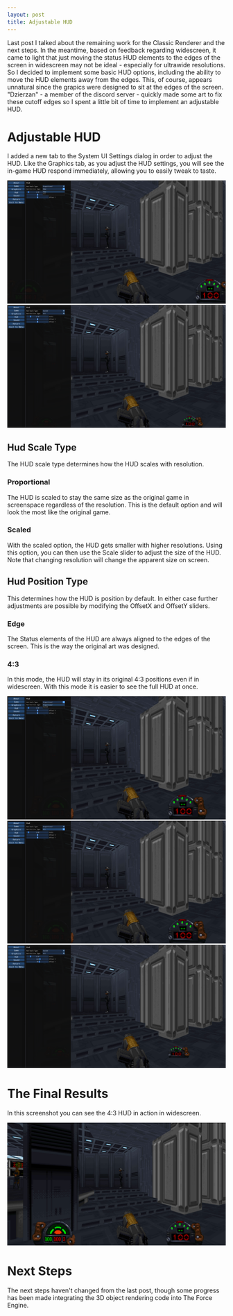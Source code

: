 ```yaml
---
layout: post
title: Adjustable HUD
---
```


Last post I talked about the remaining work for the Classic Renderer and the next steps. In the meantime, based on feedback regarding widescreen, it came to light that just moving the status HUD elements to the edges of the screen in widescreen may not be ideal - especially for ultrawide resolutions. So I decided to implement some basic HUD options, including the ability to move the HUD elements away from the edges. This, of course, appears unnatural since the grapics were designed to sit at the edges of the screen. "Dzierzan" - a member of the discord server - quickly made some art to fix these cutoff edges so I spent a little bit of time to implement an adjustable HUD.

# Adjustable HUD
I added a new tab to the System UI Settings dialog in order to adjust the HUD. Like the Graphics tab, as you adjust the HUD settings, you will see the in-game HUD respond immediately, allowing you to easily tweak to taste.

![HUD UI](https://github.com/TheForceEngine/TheForceEngine.github.io/blob/master/screenshots/HUD_Settings_Final3.png?raw=true)
![HUD UI 2](https://github.com/TheForceEngine/TheForceEngine.github.io/blob/master/screenshots/HUD_Settings_Final1.png?raw=true)

## Hud Scale Type
The HUD scale type determines how the HUD scales with resolution.

### Proportional
The HUD is scaled to stay the same size as the original game in screenspace regardless of the resolution. This is the default option and will look the most like the original game.

### Scaled
With the scaled option, the HUD gets smaller with higher resolutions. Using this option, you can then use the Scale slider to adjust the size of the HUD. Note that changing resolution will change the apparent size on screen.

## Hud Position Type
This determines how the HUD is position by default. In either case further adjustments are possible by modifying the OffsetX and OffsetY sliders.

### Edge
The Status elements of the HUD are always aligned to the edges of the screen. This is the way the original art was designed.

### 4:3
In this mode, the HUD will stay in its original 4:3 positions even if in widescreen. With this mode it is easier to see the full HUD at once.

![HUD UI 3](https://github.com/TheForceEngine/TheForceEngine.github.io/blob/master/screenshots/HUD_Settings_Final2.png?raw=true)
![HUD UI 3](https://github.com/TheForceEngine/TheForceEngine.github.io/blob/master/screenshots/HUD_Settings_Final4.png?raw=true)
![HUD UI 3](https://github.com/TheForceEngine/TheForceEngine.github.io/blob/master/screenshots/HUD_Settings_Final5.png?raw=true)

# The Final Results
In this screenshot you can see the 4:3 HUD in action in widescreen.

![HUD Results](https://github.com/TheForceEngine/TheForceEngine.github.io/blob/master/screenshots/AdjustableHUD.png?raw=true)

# Next Steps
The next steps haven't changed from the last post, though some progress has been made integrating the 3D object rendering code into The Force Engine.
